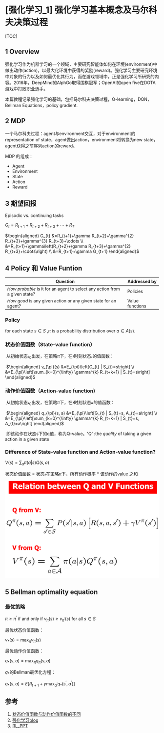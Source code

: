 # [强化学习_1] 强化学习基本概念及马尔科夫决策过程

[TOC]

## 1 Overview

​      强化学习作为机器学习的一个领域，主要研究智能体如何在环境(environment)中做出动作(action)，以最大化环境中获得的奖励(reward)。强化学习主要研究环境中对象的行为以及如何最优化其行为，而在游戏领域中，正是强化学习所研究的内容。2016年，DeepMind的AlphGo取得围棋冠军；OpenAI的open five在DOTA游戏中打败职业选手。

​    本篇教程记录强化学习的基础，包括马尔科夫决策过程，Q-learning，DQN，Bellman Equations，policy gradient.

## 2 MDP

​    一个马尔科夫过程：agent与environment交互，对于environment的representation of state，agent做出action，environment将转换为new state，agent获得之前序列action的reward。

MDP 的组成：

- Agent
- Environment
- State
- Action
- Reward

   

## 3 期望回报

Episodic vs. continuing tasks

$G_{t}=R_{t+1}+R_{t+2}+R_{t+3}+\cdots+R_{T}​$



$\begin{aligned} G_{t} &=R_{t+1}+\gamma R_{t+2}+\gamma^{2} R_{t+3}+\gamma^{3} R_{t+3}+\cdots \\ &=R_{t+1}+\gamma\left(R_{t+2}+\gamma R_{t+3}+\gamma^{2} R_{t+3}+\cdots\right) \\ &=R_{t+1}+\gamma G_{t+1} \end{aligned}$



## 4 Policy 和 Value Funtion

| Question                                                     | Addressed by    |
| ------------------------------------------------------------ | --------------- |
| *How probable* is it for an agent to select any action from a given state? | Policies        |
| *How good* is any given action or any given state for an agent? | Value functions |

### Policy 

for each state $s \in S​$ ,$\pi​$ is a probability distribution over $a \in A(s)​$.

### 状态价值函数（State-value function）

​    从初始状态$\mathcal{s_0}​$出发，在策略$\pi​$下，在$\mathcal{t}​$时刻状态$\mathcal{s}​$的值函数：

​                   $\begin{aligned} v_{\pi}(s) &=E_{\pi}\left[G_{t} | S_{t}=s\right] \\ &=E_{\pi}\left[\sum_{k=0}^{\infty} \gamma^{k} R_{t+k+1} | S_{t}=s\right] \end{aligned}​$

### 动作价值函数（Action-value function)

​    从初始状态$\mathcal{s_0}​$出发，在策略$\pi​$下，在$\mathcal{t}​$时刻状态$\mathcal{a}​$的值函数：

​                      $\begin{aligned} q_{\pi}(s, a) &=E_{\pi}\left[G_{t} | S_{t}=s, A_{t}=a\right] \\ &=E_{\pi}\left[\sum_{k=0}^{\infty} \gamma^{k} R_{t+k+1} | S_{t}=s, A_{t}=a\right] \end{aligned}​$          

​    即该动作在状态s下的q值，称为Q-value。'Q' :the *quality* of taking a given action in a given state

### Difference of State-value function and Action-value function?

$V(s)=\sum_{a} \pi(a | s) Q(s, a)​$

状态价值函数 = 状态$\mathcal{s}$在策略$\pi$下，所有动作概率 * 该动作的value 之和

<div align=center>
<img src='.\images\relationOfVAndQ.png' width='800'>
</div>

## 5 Bellman optimality equation

### 最优策略

$\pi \geq \pi^{\prime}$ if and only if $v_{\pi}(s) \geq v_{\pi^{\prime}}(s)$ for all $s \in S​$

最优状态价值函数：

$v_{*}(s)=\max _{\pi} v_{\pi}(s)$

最优动作价值函数：

$q_{*}(s, a)=\max _{\pi} q_{\pi}(s, a)​$

$q_{*}​$的Bellman最优化方程：

$q_{*}(s, a)=E\left[R_{t+1}+\gamma \max _{a^{\prime}} q_{*}\left(s^{\prime}, a^{\prime}\right)\right]​$







## 参考

1. [状态价值函数与动作价值函数的不同](https://www.quora.com/In-reinforcement-learning-what-is-the-difference-between-a-state-value-function-V-s-and-a-state-action-value-function-Q-s-a)
2. [强化学习blog](http://deeplizard.com/learn/video/rP4oEpQbDm4)
3. [RL_PPT](https://www.cs.cmu.edu/~mgormley/courses/10601-s17/slides/lecture26-ri.pdf)
